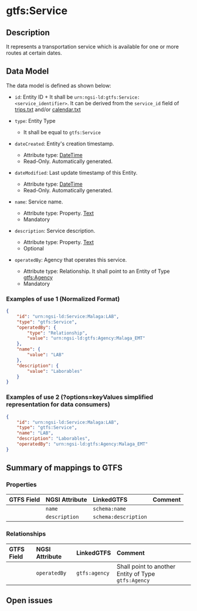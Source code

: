 # gtfs:Service

## Description

It represents a transportation service which is available for one or more routes
at certain dates.

## Data Model

The data model is defined as shown below:

-   `id`: Entity ID + It shall be
    `urn:ngsi-ld:gtfs:Service:<service_identifier>`. It can be derived from the
    `service_id` field of
    [trips.txt](https://developers.google.com/transit/gtfs/reference/#tripstxt)
    and/or
    [calendar.txt](https://developers.google.com/transit/gtfs/reference/#calendartxt)

-   `type`: Entity Type

    -   It shall be equal to `gtfs:Service`

-   `dateCreated`: Entity's creation timestamp.

    -   Attribute type: [DateTime](https://schema.org/DateTime)
    -   Read-Only. Automatically generated.

-   `dateModified`: Last update timestamp of this Entity.

    -   Attribute type: [DateTime](https://schema.org/DateTime)
    -   Read-Only. Automatically generated.

-   `name`: Service name.

    -   Attribute type: Property. [Text](https://schema.org/Text)
    -   Mandatory

-   `description`: Service description.

    -   Attribute type: Property. [Text](https://schema.org/Text)
    -   Optional

-   `operatedBy`: Agency that operates this service.
    -   Attribute type: Relationship. It shall point to an Entity of Type
        [gtfs:Agency](../../Agency/doc/spec.md)
    -   Mandatory

### Examples of use 1 (Normalized Format)

```json
{
    "id": "urn:ngsi-ld:Service:Malaga:LAB",
    "type": "gtfs:Service",
    "operatedBy": {
        "type": "Relationship",
        "value": "urn:ngsi-ld:gtfs:Agency:Malaga_EMT"
    },
    "name": {
        "value": "LAB"
    },
    "description": {
        "value": "Laborables"
    }
}
```

### Examples of use 2 (?options=keyValues simplified representation for data consumers)

```json
{
    "id": "urn:ngsi-ld:Service:Malaga:LAB",
    "type": "gtfs:Service",
    "name": "LAB",
    "description": "Laborables",
    "operatedBy": "urn:ngsi-ld:gtfs:Agency:Malaga_EMT"
}
```

## Summary of mappings to GTFS

### Properties

| GTFS Field | NGSI Attribute | LinkedGTFS           | Comment |
| :--------- | :------------- | :------------------- | :------ |
|            | `name`         | `schema:name`        |         |
|            | `description`  | `schema:description` |         |

### Relationships

| GTFS Field | NGSI Attribute | LinkedGTFS    | Comment                                             |
| :--------- | :------------- | :------------ | :-------------------------------------------------- |
|            | `operatedBy`   | `gtfs:agency` | Shall point to another Entity of Type `gtfs:Agency` |

## Open issues
